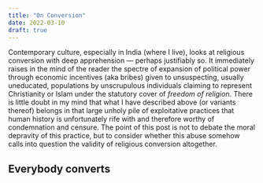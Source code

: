 ```yaml
---
title: "On Conversion"
date: 2022-03-10
draft: true
---
```


Contemporary culture, especially in India (where I live), looks at religious
conversion with deep apprehension — perhaps justifiably so. It immediately
raises in the mind of the reader the spectre of expansion of political power
through economic incentives (aka bribes) given to unsuspecting, usually
uneducated, populations by unscrupulous individuals claiming to represent
Christianity or Islam under the statutory cover of _freedom of religion_. There
is little doubt in my mind that what I have described above (or variants
thereof) belongs in that large unholy pile of exploitative practices that human
history is unfortunately rife with and therefore worthy of condemnation and
censure. The point of this post is not to debate the moral depravity of this
practice, but to consider whether this abuse somehow calls into question the
validity of religious conversion altogether.

## Everybody converts

